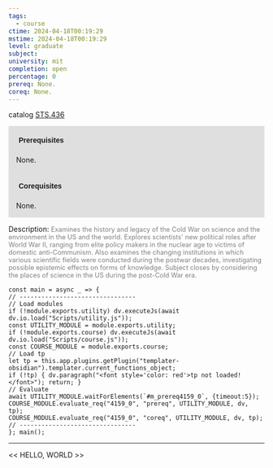 ```yaml
---
tags:
  - course
ctime: 2024-04-18T00:19:29
mstime: 2024-04-18T00:19:29
level: graduate
subject: 
university: mit
completion: open
percentage: 0
prereq: None.
coreq: None.
---
```


catalog [STS.436](http://student.mit.edu/catalog/mSTSb.html#STS.436)

<span style="display: block; padding: 15px; background-color: rgb(100, 100, 100, 0.2);"><font id="m_prereq4159_0" style="display: block; font-family: Arial, sans-serif; font-weight: bold; padding: 5px">Prerequisites</font><br><span id="prereq4159_0">None.</span></span>
<span style="display: block; padding: 15px; background-color: rgb(100, 100, 100, 0.2);"><font id="m_coreq4159_0" style="display: block; font-family: Arial, sans-serif; font-weight: bold; padding: 5px">Corequisites</font><br><span id="coreq4159_0">None.</span></span>

<font style="">Description:</font>
<font style="color: grey; font-size: 0.8rem;">Examines the history and legacy of the Cold War on science and the environment in the US and the world. Explores scientists' new political roles after World War II, ranging from elite policy makers in the nuclear age to victims of domestic anti-Communism. Also examines the changing institutions in which various scientific fields were conducted during the postwar decades, investigating possible epistemic effects on forms of knowledge. Subject closes by considering the places of science in the US during the post-Cold War era.</font>

```dataviewjs
const main = async _ => {
// --------------------------------
// Load modules
if (!module.exports.utility) dv.executeJs(await dv.io.load("Scripts/utility.js"));
const UTILITY_MODULE = module.exports.utility;
if (!module.exports.course) dv.executeJs(await dv.io.load("Scripts/course.js"));
const COURSE_MODULE = module.exports.course;
// Load tp
let tp = this.app.plugins.getPlugin("templater-obsidian").templater.current_functions_object;
if (!tp) { dv.paragraph("<font style='color: red'>tp not loaded!</font>"); return; }
// Evaluate
await UTILITY_MODULE.waitForElements(`#m_prereq4159_0`, {timeout:5});
COURSE_MODULE.evaluate_req("4159_0", "prereq", UTILITY_MODULE, dv, tp);
COURSE_MODULE.evaluate_req("4159_0", "coreq", UTILITY_MODULE, dv, tp);
// --------------------------------
}; main();
```

---

<< HELLO, WORLD >>
